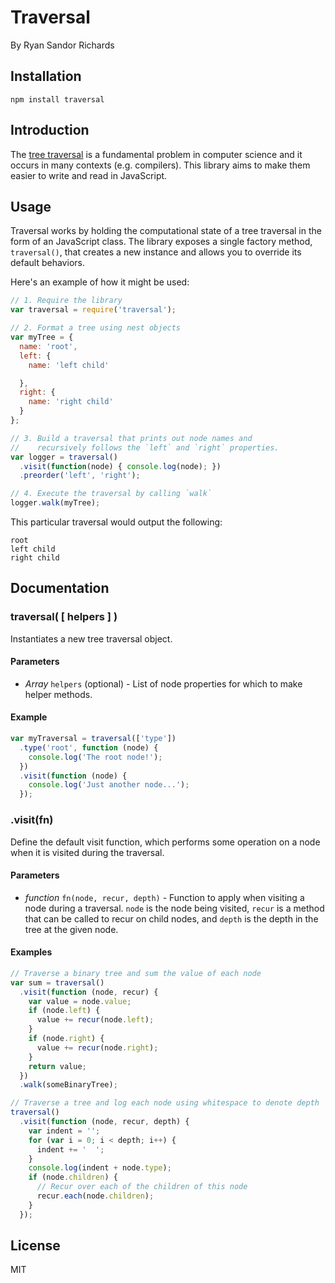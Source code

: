 # Traversal
By Ryan Sandor Richards

## Installation
`npm install traversal`

## Introduction

The [tree traversal](http://en.wikipedia.org/wiki/Tree_traversal) is a fundamental problem in computer science and it occurs in many contexts (e.g. compilers). This library aims to make them easier to write and read in JavaScript.

## Usage

Traversal works by holding the computational state of a tree traversal in the form of an JavaScript class. The library exposes a single factory method, `traversal()`, that creates a new instance and allows you to override its default behaviors.

Here's an example of how it might be used:

```js
// 1. Require the library
var traversal = require('traversal');

// 2. Format a tree using nest objects
var myTree = {
  name: 'root',
  left: {
    name: 'left child'

  },
  right: {
    name: 'right child'
  }
};

// 3. Build a traversal that prints out node names and
//    recursively follows the `left` and `right` properties.
var logger = traversal()
  .visit(function(node) { console.log(node); })
  .preorder('left', 'right');

// 4. Execute the traversal by calling `walk`
logger.walk(myTree);
```

This particular traversal would output the following:

```
root
left child
right child
```

## Documentation

### traversal( [ helpers ] )

Instantiates a new tree traversal object.

#### Parameters

* *Array* `helpers` (optional) - List of node properties for which to make helper
  methods.

#### Example
```js
var myTraversal = traversal(['type'])
  .type('root', function (node) {
    console.log('The root node!');
  })
  .visit(function (node) {
    console.log('Just another node...');
  });
```

### .visit(fn)

Define the default visit function, which performs some operation on a node when
it is visited during the traversal.

#### Parameters

* *function* `fn(node, recur, depth)` - Function to apply when visiting a node
  during a traversal. `node` is the node being visited, `recur` is a method that
  can be called to recur on child nodes, and `depth` is the depth in the tree
  at the given node.

#### Examples
```js
// Traverse a binary tree and sum the value of each node
var sum = traversal()
  .visit(function (node, recur) {
    var value = node.value;
    if (node.left) {
      value += recur(node.left);
    }
    if (node.right) {
      value += recur(node.right);
    }
    return value;
  })
  .walk(someBinaryTree);
```

```js
// Traverse a tree and log each node using whitespace to denote depth
traversal()
  .visit(function (node, recur, depth) {
    var indent = '';
    for (var i = 0; i < depth; i++) {
      indent += '  ';
    }
    console.log(indent + node.type);
    if (node.children) {
      // Recur over each of the children of this node
      recur.each(node.children);
    }
  });
```

## License
MIT
